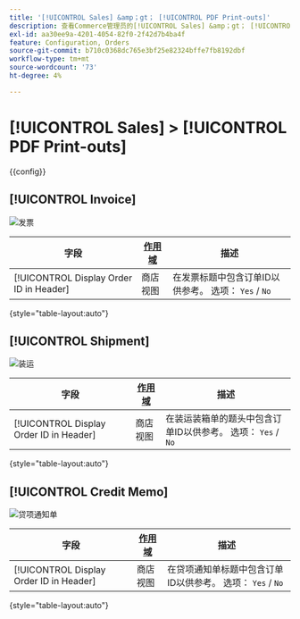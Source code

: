 ```yaml
---
title: '[!UICONTROL Sales] &amp；gt； [!UICONTROL PDF Print-outs]'
description: 查看Commerce管理员的[!UICONTROL Sales] &amp；gt； [!UICONTROL PDF Print-outs]页面上的配置设置。
exl-id: aa30ee9a-4201-4054-82f0-2f42d7b4ba4f
feature: Configuration, Orders
source-git-commit: b710c0368dc765e3bf25e82324bffe7fb8192dbf
workflow-type: tm+mt
source-wordcount: '73'
ht-degree: 4%

---
```


# [!UICONTROL Sales] > [!UICONTROL PDF Print-outs]

{{config}}

<!-- [Invoice](https://docs.magento.com/user-guide/marketing/sales-documents-ref-id.html) -->

## [!UICONTROL Invoice]

![发票](./assets/pdf-print-invoice.png)<!-- zoom -->

| 字段 | [作用域](../../getting-started/websites-stores-views.md#scope-settings) | 描述 |
|--- |--- |--- |
| [!UICONTROL Display Order ID in Header] | 商店视图 | 在发票标题中包含订单ID以供参考。 选项： `Yes` / `No` |

{style="table-layout:auto"}

## [!UICONTROL Shipment]

![装运](./assets/pdf-print-shipment.png)<!-- zoom -->

| 字段 | [作用域](../../getting-started/websites-stores-views.md#scope-settings) | 描述 |
|--- |--- |--- |
| [!UICONTROL Display Order ID in Header] | 商店视图 | 在装运装箱单的题头中包含订单ID以供参考。 选项： `Yes` / `No` |

{style="table-layout:auto"}

## [!UICONTROL Credit Memo]

![贷项通知单](./assets/pdf-print-credit-memo.png)<!-- zoom -->

| 字段 | [作用域](../../getting-started/websites-stores-views.md#scope-settings) | 描述 |
|--- |--- |--- |
| [!UICONTROL Display Order ID in Header] | 商店视图 | 在贷项通知单标题中包含订单ID以供参考。 选项： `Yes` / `No` |

{style="table-layout:auto"}
